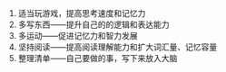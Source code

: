 1. 适当玩游戏，提高思考速度和记忆力
2. 多写东西——提升自己的的逻辑和表达能力
3. 多运动——促进记忆力和智力发展
4. 坚持阅读——提高阅读理解能力和扩大词汇量、记忆容量
5. 整理清单——自己要做的事，写下来放入大脑
